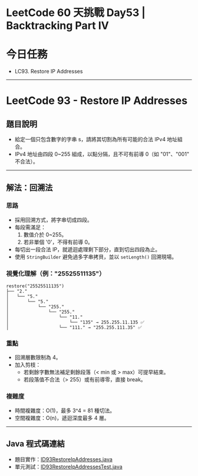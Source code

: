 # LeetCode 60 天挑戰 Day53 | Backtracking Part IV

# 今日任務

- LC93. Restore IP Addresses

---

# LeetCode 93 - Restore IP Addresses

## 題目說明
- 給定一個只包含數字的字串 s，請將其切割為所有可能的合法 IPv4 地址組合。
- IPv4 地址由四段 0~255 組成，以點分隔，且不可有前導 0（如 "01"、"001" 不合法）。

---

## 解法：回溯法

### 思路

- 採用回溯方式，將字串切成四段。
- 每段需滿足：
  1. 數值介於 0~255。
  2. 若非單個 '0'，不得有前導 0。 
- 每切出一段合法 IP，就遞迴處理剩下部分，直到切出四段為止。 
- 使用 `StringBuilder` 避免過多字串拷貝，並以 `setLength()` 回溯現場。

### 視覺化理解（例："25525511135"）
```
restore("25525511135")
├── "2."
│   └── "5."
│       └── "5."
│           └── "255."
│               └── "255."
│                   └── "11."
│                       └── "135" → 255.255.11.135 ✅
│                   └── "111." → "255.255.111.35" ✅
```

### 重點
- 回溯層數限制為 4。 
- 加入剪枝：
  - 若剩餘字數無法補足剩餘段落（< min 或 > max）可提早結束。
  - 若段落值不合法（> 255）或有前導零，直接 break。

### 複雜度
- 時間複雜度：O(1)，最多 3^4 = 81 種切法。
- 空間複雜度：O(n)，遞迴深度最多 4 層。

---

## Java 程式碼連結
- 題目實作：[ID93RestoreIpAddresses.java](../../src/main/java/io/github/monty/leetcode/backtracking/ID93RestoreIpAddresses.java)
- 單元測試：[ID93RestoreIpAddressesTest.java](../../src/test/java/io/github/monty/leetcode/backtracking/ID93RestoreIpAddressesTest.java)
